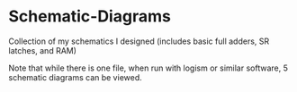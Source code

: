 # Schematic-Diagrams
Collection of my schematics I designed (includes basic full adders, SR latches, and RAM)

Note that while there is one file, when run with logism or similar software, 5 schematic diagrams can be viewed.
